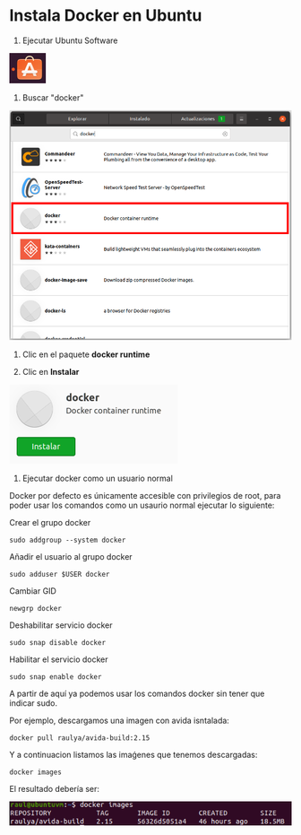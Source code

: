 # Instala Docker en Ubuntu

1. Ejecutar Ubuntu Software

![](img/docker_ubuntu_1.png)

1. Buscar "docker"

![](img/docker_ubuntu_2.png)

1. Clic en el paquete **docker runtime**

1. Clic en **Instalar**

![](img/docker_ubuntu_3.png)

1. Ejecutar docker como un usuario normal

Docker por defecto es únicamente accesible con privilegios de root, para poder usar los comandos como un usaurio normal ejecutar lo siguiente:

  Crear el grupo docker

  ```
  sudo addgroup --system docker
  ```
  
  Añadir el usuario al grupo docker

  ```
  sudo adduser $USER docker
  ```
  
  Cambiar GID

  ```
  newgrp docker
  ```

  Deshabilitar servicio docker
  
  ```
  sudo snap disable docker
  ```
  
  Habilitar el servicio docker
  
  ```
  sudo snap enable docker
  ```

  A partir de aquí ya podemos usar los comandos docker sin tener que indicar sudo.
  
  Por ejemplo, descargamos una imagen con avida isntalada:
  
  ```
  docker pull raulya/avida-build:2.15
  ```
  
  Y a continuacion listamos las imaǵenes que tenemos descargadas:
  
  ```
  docker images
  ```
  
  El resultado debería ser:
  
  ![](img/docker_ubuntu_4.png)
